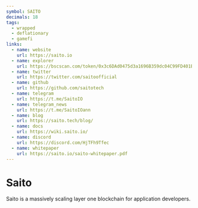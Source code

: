 ```yaml
---
symbol: SAITO
decimals: 18
tags:
  - wrapped
  - deflationary
  - gamefi
links:
  - name: website
    url: https://saito.io
  - name: explorer
    url: https://bscscan.com/token/0x3c6DAd0475d3a1696B359dc04C99FD401BE134dA
  - name: twitter
    url: https://twitter.com/saitoofficial
  - name: github
    url: https://github.com/saitotech
  - name: telegram
    url: https://t.me/SaitoIO
  - name: telegram_news
    url: https://t.me/SaitoIOann
  - name: blog
    url: https://saito.tech/blog/
  - name: docs
    url: https://wiki.saito.io/
  - name: discord
    url: https://discord.com/HjTFh9Tfec
  - name: whitepaper
    url: https://saito.io/saito-whitepaper.pdf
---
```


# Saito

Saito is a massively scaling layer one blockchain for application developers.

